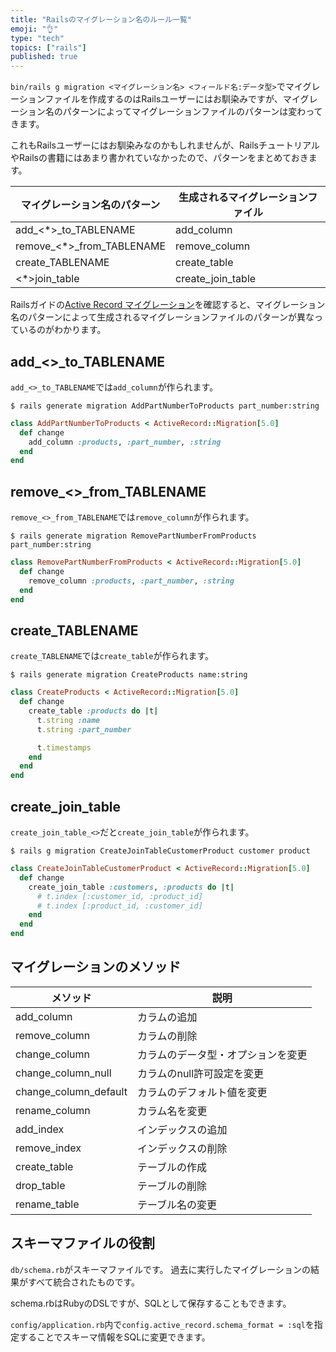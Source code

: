 ```yaml
---
title: "Railsのマイグレーション名のルール一覧"
emoji: "👌"
type: "tech"
topics: ["rails"]
published: true
---
```


`bin/rails g migration <マイグレーション名> <フィールド名:データ型>`でマイグレーションファイルを作成するのはRailsユーザーにはお馴染みですが、マイグレーション名のパターンによってマイグレーションファイルのパターンは変わってきます。

これもRailsユーザーにはお馴染みなのかもしれませんが、RailsチュートリアルやRailsの書籍にはあまり書かれていなかったので、パターンをまとめておきます。

|マイグレーション名のパターン|生成されるマイグレーションファイル|
| --- | --- |
|add_<*>_to_TABLENAME|add_column|
|remove_<*>_from_TABLENAME|remove_column|
|create_TABLENAME|create_table|
|<*>join_table|create_join_table|
	
Railsガイドの[Active Record マイグレーション](https://railsguides.jp/active_record_migrations.html)を確認すると、マイグレーション名のパターンによって生成されるマイグレーションファイルのパターンが異なっているのがわかります。

## add_<>_to_TABLENAME

`add_<>_to_TABLENAME`では`add_column`が作られます。

```
$ rails generate migration AddPartNumberToProducts part_number:string
```

```ruby
class AddPartNumberToProducts < ActiveRecord::Migration[5.0]
  def change
    add_column :products, :part_number, :string
  end
end
```

## remove_<>_from_TABLENAME

`remove_<>_from_TABLENAME`では`remove_column`が作られます。

```
$ rails generate migration RemovePartNumberFromProducts part_number:string
```

```ruby
class RemovePartNumberFromProducts < ActiveRecord::Migration[5.0]
  def change
    remove_column :products, :part_number, :string
  end
end
```

## create_TABLENAME

`create_TABLENAME`では`create_table`が作られます。

```
$ rails generate migration CreateProducts name:string 
```

```ruby
class CreateProducts < ActiveRecord::Migration[5.0]
  def change
    create_table :products do |t|
      t.string :name
      t.string :part_number

      t.timestamps
    end
  end
end
```

## create_join_table

`create_join_table_<>`だと`create_join_table`が作られます。

```
$ rails g migration CreateJoinTableCustomerProduct customer product
```

```ruby
class CreateJoinTableCustomerProduct < ActiveRecord::Migration[5.0]
  def change
    create_join_table :customers, :products do |t|
      # t.index [:customer_id, :product_id]
      # t.index [:product_id, :customer_id]
    end
  end
end
```

## マイグレーションのメソッド

|メソッド|説明|
| --- | --- |
|add_column|カラムの追加|
|remove_column|カラムの削除|
|change_column|カラムのデータ型・オプションを変更|
|change_column_null|カラムのnull許可設定を変更|
|change_column_default|カラムのデフォルト値を変更|
|rename_column|カラム名を変更|
|add_index|インデックスの追加|
|remove_index|インデックスの削除|
|create_table|テーブルの作成|
|drop_table|テーブルの削除|
|rename_table|テーブル名の変更|



## スキーマファイルの役割

`db/schema.rb`がスキーマファイルです。
過去に実行したマイグレーションの結果がすべて統合されたものです。

schema.rbはRubyのDSLですが、SQLとして保存することもできます。

`config/application.rb`内で`config.active_record.schema_format = :sql`を指定することでスキーマ情報をSQLに変更できます。